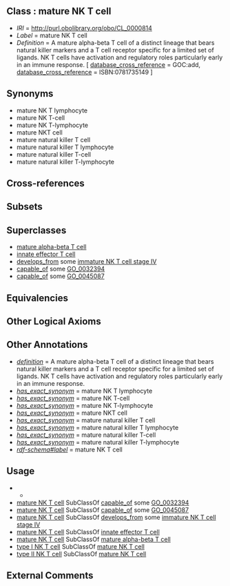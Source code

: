 
## Class : mature NK T cell

 * *IRI* = http://purl.obolibrary.org/obo/CL_0000814
 * *Label* = mature NK T cell
 * *Definition* = A mature alpha-beta T cell of a distinct lineage that bears natural killer markers and a T cell receptor specific for a limited set of ligands. NK T cells have activation and regulatory roles particularly early in an immune response. [ [database_cross_reference](../../ef/oboInOwl#hasDbXref.md) = GOC:add, [database_cross_reference](../../ef/oboInOwl#hasDbXref.md) = ISBN:0781735149 ]

## Synonyms

 * mature NK T lymphocyte
 * mature NK T-cell
 * mature NK T-lymphocyte
 * mature NKT cell
 * mature natural killer T cell
 * mature natural killer T lymphocyte
 * mature natural killer T-cell
 * mature natural killer T-lymphocyte

## Cross-references


## Subsets


## Superclasses

 * [mature alpha-beta T cell](../../CL/91/CL_0000791.md)
 * [innate effector T cell](../../CL/27/CL_0002127.md)
 * [develops_from](../../RO/02/RO_0002202.md) some [immature NK T cell stage IV](../../CL/42/CL_0002042.md)
 * [capable_of](../../RO/15/RO_0002215.md) some [GO_0032394](../../GO/94/GO_0032394.md)
 * [capable_of](../../RO/15/RO_0002215.md) some [GO_0045087](../../GO/87/GO_0045087.md)

## Equivalencies


## Other Logical Axioms


## Other Annotations

 * *[definition](../../IAO/15/IAO_0000115.md)* = A mature alpha-beta T cell of a distinct lineage that bears natural killer markers and a T cell receptor specific for a limited set of ligands. NK T cells have activation and regulatory roles particularly early in an immune response.
 * *[has_exact_synonym](../../ym/oboInOwl#hasExactSynonym.md)* = mature NK T lymphocyte
 * *[has_exact_synonym](../../ym/oboInOwl#hasExactSynonym.md)* = mature NK T-cell
 * *[has_exact_synonym](../../ym/oboInOwl#hasExactSynonym.md)* = mature NK T-lymphocyte
 * *[has_exact_synonym](../../ym/oboInOwl#hasExactSynonym.md)* = mature NKT cell
 * *[has_exact_synonym](../../ym/oboInOwl#hasExactSynonym.md)* = mature natural killer T cell
 * *[has_exact_synonym](../../ym/oboInOwl#hasExactSynonym.md)* = mature natural killer T lymphocyte
 * *[has_exact_synonym](../../ym/oboInOwl#hasExactSynonym.md)* = mature natural killer T-cell
 * *[has_exact_synonym](../../ym/oboInOwl#hasExactSynonym.md)* = mature natural killer T-lymphocyte
 * *[rdf-schema#label](../../el/rdf-schema#label.md)* = mature NK T cell

## Usage

 * -
 * [mature NK T cell](../../CL/14/CL_0000814.md) SubClassOf [capable_of](../../RO/15/RO_0002215.md) some [GO_0032394](../../GO/94/GO_0032394.md)
 * [mature NK T cell](../../CL/14/CL_0000814.md) SubClassOf [capable_of](../../RO/15/RO_0002215.md) some [GO_0045087](../../GO/87/GO_0045087.md)
 * [mature NK T cell](../../CL/14/CL_0000814.md) SubClassOf [develops_from](../../RO/02/RO_0002202.md) some [immature NK T cell stage IV](../../CL/42/CL_0002042.md)
 * [mature NK T cell](../../CL/14/CL_0000814.md) SubClassOf [innate effector T cell](../../CL/27/CL_0002127.md)
 * [mature NK T cell](../../CL/14/CL_0000814.md) SubClassOf [mature alpha-beta T cell](../../CL/91/CL_0000791.md)
 * [type I NK T cell](../../CL/21/CL_0000921.md) SubClassOf [mature NK T cell](../../CL/14/CL_0000814.md)
 * [type II NK T cell](../../CL/22/CL_0000922.md) SubClassOf [mature NK T cell](../../CL/14/CL_0000814.md)

## External Comments

